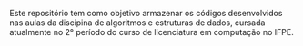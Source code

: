 Este repositório tem como objetivo armazenar os códigos desenvolvidos nas aulas da discipina de algoritmos e estruturas de dados, cursada atualmente no 2° período do curso de licenciatura em computação no IFPE.